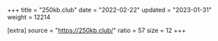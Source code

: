 +++
title = "250kb.club"
date = "2022-02-22"
updated = "2023-01-31"
weight = 12214

[extra]
source = "https://250kb.club/"
ratio = 57
size = 12
+++
